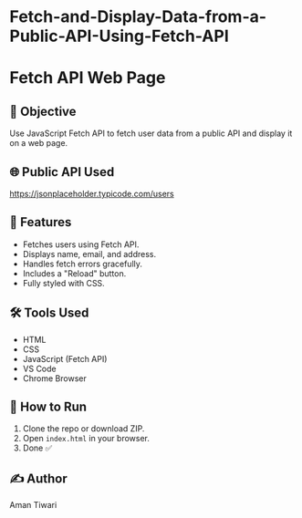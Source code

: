 # Fetch-and-Display-Data-from-a-Public-API-Using-Fetch-API
# Fetch API Web Page

## 📌 Objective
Use JavaScript Fetch API to fetch user data from a public API and display it on a web page.

## 🌐 Public API Used
https://jsonplaceholder.typicode.com/users

## 🚀 Features
- Fetches users using Fetch API.
- Displays name, email, and address.
- Handles fetch errors gracefully.
- Includes a "Reload" button.
- Fully styled with CSS.

## 🛠️ Tools Used
- HTML
- CSS
- JavaScript (Fetch API)
- VS Code
- Chrome Browser


## 📁 How to Run
1. Clone the repo or download ZIP.
2. Open `index.html` in your browser.
3. Done ✅

## ✍️ Author
Aman Tiwari

